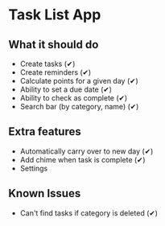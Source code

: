 # Task List App

## What it should do

-   Create tasks (✔)
-   Create reminders (✔)
-   Calculate points for a given day (✔)
-   Ability to set a due date (✔)
-   Ability to check as complete (✔)
-   Search bar (by category, name) (✔)

## Extra features

-   Automatically carry over to new day (✔)
-   Add chime when task is complete (✔)
-   Settings

## Known Issues

-   Can't find tasks if category is deleted (✔)
